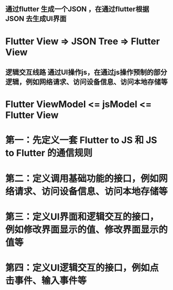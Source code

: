## 通过flutter 生成一个JSON ，在通过flutter根据JSON 去生成UI界面
#  Flutter View => JSON Tree => Flutter View
## 逻辑交互线路 通过UI操作js，在通过js操作预制的部分逻辑，例如网络请求、访问设备信息、访问本地存储等
#  Flutter ViewModel <= jsModel <= Flutter View
#  第一：先定义一套 Flutter to JS  和 JS to Flutter 的通信规则
#  第二：定义调用基础功能的接口，例如网络请求、访问设备信息、访问本地存储等
#  第三：定义UI界面和逻辑交互的接口，例如修改界面显示的值、修改界面显示的值等
#  第四：定义UI逻辑交互的接口，例如点击事件、输入事件等
